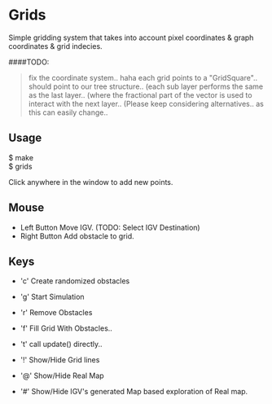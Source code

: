 Grids
=======

Simple gridding system that takes into account pixel coordinates & graph coordinates & grid indecies.

####TODO:		
>fix the coordinate system.. haha
>each grid points to a "GridSquare".. should point to our tree structure..
>(each sub layer performs the same as the last layer..
>(where the fractional part of the vector is used to interact with the next layer..
>(Please keep considering alternatives.. as this can easily change..

Usage
-----

$ make  
$ grids <optional input file>  

Click anywhere in the window to add new points.

Mouse
----
- Left Button   Move IGV.  (TODO: Select IGV Destination)
- Right Button  Add obstacle to grid.

Keys
----

- 'c'  Create randomized obstacles
- 'g'  Start Simulation
- 'r'  Remove Obstacles
- 'f'  Fill Grid With Obstacles..
- 't'  call update() directly..

- '!'  Show/Hide Grid lines
- '@'  Show/Hide Real Map
- '#'  Show/Hide IGV's generated Map based exploration of Real map.

